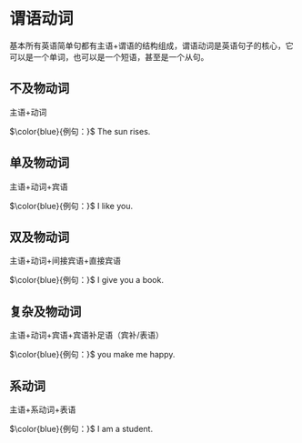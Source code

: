 # 谓语动词

基本所有英语简单句都有主语+谓语的结构组成，谓语动词是英语句子的核心，它可以是一个单词，也可以是一个短语，甚至是一个从句。

## 不及物动词

主语+动词

$\color{blue}{例句：}$ The sun rises.

## 单及物动词

主语+动词+宾语

$\color{blue}{例句：}$ I like you.

## 双及物动词

主语+动词+间接宾语+直接宾语

$\color{blue}{例句：}$ I give you a book.

## 复杂及物动词

主语+动词+宾语+宾语补足语（宾补/表语）

$\color{blue}{例句：}$ you make me happy.

## 系动词

主语+系动词+表语

$\color{blue}{例句：}$ I am a student.
